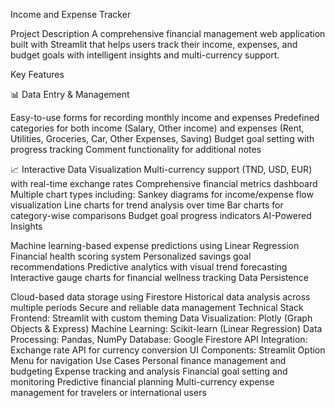 Income and Expense Tracker

Project Description
A comprehensive financial management web application built with Streamlit that helps users track their income, expenses, and budget goals with intelligent insights and multi-currency support.

Key Features

📊 Data Entry & Management

Easy-to-use forms for recording monthly income and expenses
Predefined categories for both income (Salary, Other income) and expenses (Rent, Utilities, Groceries, Car, Other Expenses, Saving)
Budget goal setting with progress tracking
Comment functionality for additional notes


📈 Interactive Data Visualization
Multi-currency support (TND, USD, EUR) with real-time exchange rates
Comprehensive financial metrics dashboard
Multiple chart types including:
Sankey diagrams for income/expense flow visualization
Line charts for trend analysis over time
Bar charts for category-wise comparisons
Budget goal progress indicators
 AI-Powered Insights

Machine learning-based expense predictions using Linear Regression
Financial health scoring system
Personalized savings goal recommendations
Predictive analytics with visual trend forecasting
Interactive gauge charts for financial wellness tracking
Data Persistence

Cloud-based data storage using Firestore
Historical data analysis across multiple periods
Secure and reliable data management
Technical Stack
Frontend: Streamlit with custom theming
Data Visualization: Plotly (Graph Objects & Express)
Machine Learning: Scikit-learn (Linear Regression)
Data Processing: Pandas, NumPy
Database: Google Firestore
API Integration: Exchange rate API for currency conversion
UI Components: Streamlit Option Menu for navigation
Use Cases
Personal finance management and budgeting
Expense tracking and analysis
Financial goal setting and monitoring
Predictive financial planning
Multi-currency expense management for travelers or international users
